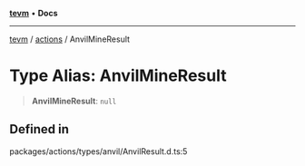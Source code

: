 [**tevm**](../../README.md) • **Docs**

***

[tevm](../../modules.md) / [actions](../README.md) / AnvilMineResult

# Type Alias: AnvilMineResult

> **AnvilMineResult**: `null`

## Defined in

packages/actions/types/anvil/AnvilResult.d.ts:5
